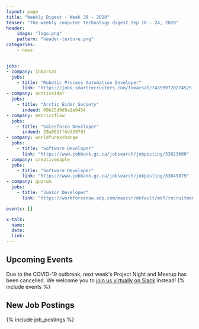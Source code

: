 ```yaml
---
layout: page
title: "Weekly Digest - Week 39 - 2020"
teaser: "The weekly computer technology digest Sep 18 - 24, 2020"
header:
    image: "logo.png"
    pattern: "header-texture.png"
categories:
    - news


jobs:
- company: inmarsat
  jobs:
    - title: "Robotic Process Automation Developer"
      link: "https://jobs.smartrecruiters.com/Inmarsat/743999720274525-robotic-process-automation-rpa-developer"
- company: arcticeider
  jobs:
    - title: "Arctic Eider Society"
      indeed: 00b25d9d9a2e0454
- company: metricsflow
  jobs:
    - title: "Salesforce Developer"
      indeed: 29a002ffbb32979f
- company: worldfurexchange
  jobs:
    - title: "Software Developer"
      link: "https://www.jobbank.gc.ca/jobsearch/jobposting/33023600"
- company: creativemaple
  jobs:
    - title: "Software Developer"
      link: "https://www.jobbank.gc.ca/jobsearch/jobposting/33049879"
- company: quorum
  jobs:
    - title: "Junior Developer"
      link: "https://workforcenow.adp.com/mascsr/default/mdf/recruitment/recruitment.html?cid=978f4299-eee2-4d9e-a9e2-51a1c0ba3aad&ccId=19000101_000001&jobId=369645"

events: []

x-talk:
  name:
  date:
  link:
---
```


## Upcoming Events
Due to the COVID-19 outbreak, next week's Project Night and Meetup has been cancelled. We welcome you to [join us virtually on Slack](https://join.slack.com/t/ctsnl/shared_invite/enQtNzE5Mzc1OTA3ODI2LTdhODg1ZTQ4YTMwNDRkYzI2OWZjOTZmYWZjNjA3N2QzMTRiZWEyNmI0MTRmYjNjMDFhZGUxNzlhY2I5YjEwMTk) instead!
{% include events %}

## New Job Postings
{% include job_postings %}
